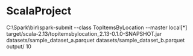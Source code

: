 # ScalaProject


C:\Spark\bin\spark-submit --class TopItemsByLocation --master local[*] target/scala-2.13/topitemsbylocation_2.13-0.1.0-SNAPSHOT.jar datasets/sample_dataset_a.parquet datasets/sample_dataset_b.parquet output/ 10